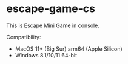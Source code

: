 # escape-game-cs

This is Escape Mini Game in console.

Compatibility:
- MacOS 11+ (Big Sur) arm64 (Apple Silicon)
- Windows 8.1/10/11 64-bit




